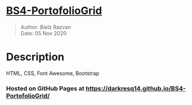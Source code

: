 # [BS4-PortofolioGrid](https://darkresq14.github.io/BS4-PortofolioGrid/)

> Author: Bielz Razvan  
> Date: 05 Nov 2020

# Description
HTML, CSS, Font Awesome, Bootstrap

### Hosted on GitHub Pages at https://darkresq14.github.io/BS4-PortofolioGrid/
